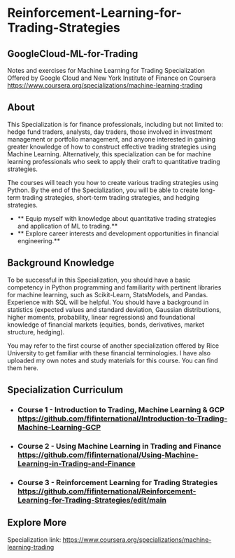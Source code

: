 # Reinforcement-Learning-for-Trading-Strategies
## GoogleCloud-ML-for-Trading
Notes and exercises for Machine Learning for Trading Specialization Offered by Google Cloud and New York Institute of Finance on Coursera https://www.coursera.org/specializations/machine-learning-trading

## About
This Specialization is for finance professionals, including but not limited to: hedge fund traders, analysts, day traders, those involved in investment management or portfolio management, and anyone interested in gaining greater knowledge of how to construct effective trading strategies using Machine Learning. Alternatively, this specialization can be for machine learning professionals who seek to apply their craft to quantitative trading strategies.

The courses will teach you how to create various trading strategies using Python. By the end of the Specialization, you will be able to create long-term trading strategies, short-term trading strategies, and hedging strategies.

+ ** Equip myself with knowledge about quantitative trading strategies and application of ML to trading.**
+ ** Explore career interests and development opportunities in financial engineering.**

## Background Knowledge
To be successful in this Specialization, you should have a basic competency in Python programming and familiarity with pertinent libraries for machine learning, such as Scikit-Learn, StatsModels, and Pandas. Experience with SQL will be helpful. You should have a background in statistics (expected values and standard deviation, Gaussian distributions, higher moments, probability, linear regressions) and foundational knowledge of financial markets (equities, bonds, derivatives, market structure, hedging).

You may refer to the first course of another specialization offered by Rice University to get familiar with these financial terminologies. I have also uploaded my own notes and study materials for this course. You can find them here.

## Specialization Curriculum
+ ### Course 1 - Introduction to Trading, Machine Learning & GCP https://github.com/fifinternational/Introduction-to-Trading-Machine-Learning-GCP ###
+ ### Course 2 - Using Machine Learning in Trading and Finance https://github.com/fifinternational/Using-Machine-Learning-in-Trading-and-Finance ###
+ ### Course 3 - Reinforcement Learning for Trading Strategies https://github.com/fifinternational/Reinforcement-Learning-for-Trading-Strategies/edit/main ###
  
## Explore More
Specialization link: https://www.coursera.org/specializations/machine-learning-trading
